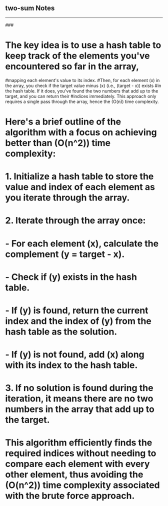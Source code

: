 <h2>two-sum Notes</h2><hr>###

# The key idea is to use a hash table to keep track of the elements you've encountered so far in the array, 
#mapping each element's value to its index. 
#Then, for each element \(x\) in the array, you check if the target value minus \(x\) (i.e., \(target - x\)) exists 
#in the hash table. If it does, you've found the two numbers that add up to the target, and you can return their 
#indices immediately. This approach only requires a single pass through the array, hence the \(O(n)\) time complexity.

# Here's a brief outline of the algorithm with a focus on achieving better than \(O(n^2)\) time complexity:

# 1. **Initialize a hash table** to store the value and index of each element as you iterate through the array.

# 2. **Iterate through the array once**:
#    - For each element \(x\), calculate the complement \(y = target - x\).
#    - Check if \(y\) exists in the hash table.
#      - If \(y\) is found, return the current index and the index of \(y\) from the hash table as the solution.
#      - If \(y\) is not found, add \(x\) along with its index to the hash table.

# 3. **If no solution is found during the iteration**, it means there are no two numbers in the array that add up to the target.

# This algorithm efficiently finds the required indices without needing to compare each element with every other element, thus avoiding the \(O(n^2)\) time complexity associated with the brute force approach.


###
